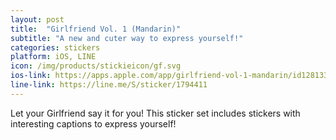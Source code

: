 ```yaml
---
layout: post
title:  "Girlfriend Vol. 1 (Mandarin)"
subtitle: "A new and cuter way to express yourself!"
categories: stickers
platform: iOS, LINE
icon: /img/products/stickieicon/gf.svg
ios-link: https://apps.apple.com/app/girlfriend-vol-1-mandarin/id1281338270
line-link: https://line.me/S/sticker/1794411
---
```


Let your Girlfriend say it for you! This sticker set includes stickers with interesting captions to express yourself!

<!--In this pack-->
